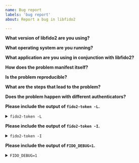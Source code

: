 ```yaml
---
name: Bug report
labels: 'bug report'
about: Report a bug in libfido2

---
```


<!--

Please use the questions below as a template, and review your answers
for potentially sensitive information.

Thank you!

-->

**What version of libfido2 are you using?**

**What operating system are you running?**

**What application are you using in conjunction with libfido2?**

**How does the problem manifest itself?**

**Is the problem reproducible?**

**What are the steps that lead to the problem?**

**Does the problem happen with different authenticators?**

<!--

fido2-token is provided by the fido2-tools package on Debian and Ubuntu,
and shipped with libfido2 in macOS (Homebrew), Arch Linux, and Windows.

-->

**Please include the output of `fido2-token -L`.**

<details>
<summary><code>fido2-token -L</code></summary>
<br>
<pre>
$ fido2-token -L

</pre>
</details>

**Please include the output of `fido2-token -I`.**

<details>
<summary><code>fido2-token -I</code></summary>
<br>
<pre>
$ fido2-token -I &lt;device&gt;

</pre>
</details>

<!--

You are strongly encouraged to only capture debug output using dummy
credentials. Failure to do so can disclose information such as 'I am
trying to enroll a credential for bob@silo19.nukes.military.gov' or 'I
am trying to authenticate as alice@secretserver.megaconglomerate.com,
here's a hashed challenge and signature'.

-->

**Please include the output of `FIDO_DEBUG=1`.**

<details>
<summary><code>FIDO_DEBUG=1</code></summary>
<br>
<pre>
$ export FIDO_DEBUG=1
$ &lt;command1&gt;
$ &lt;command2&gt;
(...)
$ &lt;commandn&gt;

</pre>
</details>
